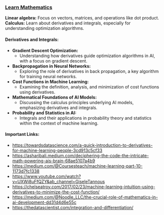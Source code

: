 ### <ins> Learn Mathematics </ins>
**Linear algebra:** Focus on vectors, matrices, and operations like dot product.\
**Calculus:** Learn about derivatives and integrals, especially for understanding optimization algorithms.

#### Derivatives and Integrals:
- **Gradient Descent Optimization:**
  - Understanding how derivatives guide optimization algorithms in AI, with a focus on gradient descent.
- **Backpropagation in Neural Networks:**
  - Exploring the role of derivatives in back propagation, a key algorithm for training neural networks.
- **Cost Functions in Machine Learning:**
  - Examining the definition, analysis, and minimization of cost functions using derivatives.
- **Mathematical Foundations of AI Models:**
  - Discussing the calculus principles underlying AI models, emphasizing derivatives and integrals.
- **Probability and Statistics in AI:**
  - Integrals and their applications in probability theory and statistics within the context of machine learning.

#### Important Links:
- <https://towardsdatascience.com/a-quick-introduction-to-derivatives-for-machine-learning-people-3cd913c5cf33>
- <https://asharibali.medium.com/deciphering-the-code-the-intricate-math-powering-ais-brain-68ae5107a4b9>
- <https://medium.com/@Coursesteach/machine-learning-part-10-1173d7fc1338>
- <https://www.youtube.com/watch?v=UXWi8uFfQZY&ab_channel=GiseleTannous>
- <https://chelseatroy.com/2017/02/23/machine-learning-intuition-using-derivatives-to-minimize-the-cost-function/>
- <https://medium.com/@Noodle_LLC/the-crucial-role-of-mathematics-in-ai-development-dd31d4d6e55c>
- <https://thedatascientist.com/integration-and-differentiation/>

